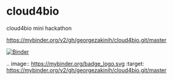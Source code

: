 # cloud4bio
cloud4bio mini hackathon


https://mybinder.org/v2/gh/georgezakinih/cloud4bio.git/master

[![Binder](https://mybinder.org/badge_logo.svg)](https://mybinder.org/v2/gh/georgezakinih/cloud4bio.git/master)

.. image:: https://mybinder.org/badge_logo.svg
 :target: https://mybinder.org/v2/gh/georgezakinih/cloud4bio.git/master
